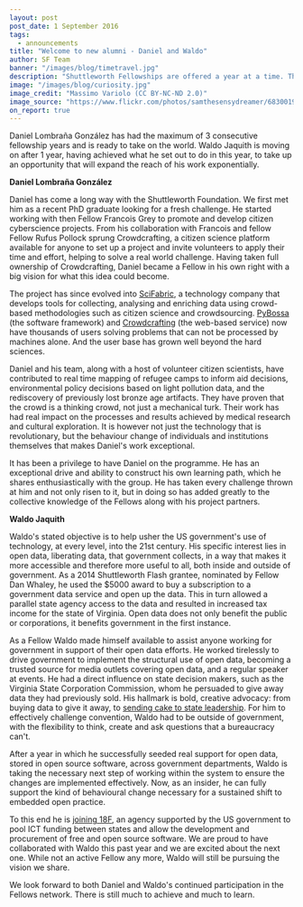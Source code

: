 ```yaml
---
layout: post
post_date: 1 September 2016
tags:
  - announcements
title: "Welcome to new alumni - Daniel and Waldo"
author: SF Team
banner: "/images/blog/timetravel.jpg"
description: "Shuttleworth Fellowships are offered a year at a time. This provides both the Fellow and the Foundation with a clear decision point on the future. In this most recent round, we have two Fellows joining our alumni network"
image: "/images/blog/curiosity.jpg"
image_credit: "Massimo Variolo (CC BY-NC-ND 2.0)"
image_source: "https://www.flickr.com/photos/samthesensydreamer/6830019312/"
on_report: true
---
```

Daniel Lombraña González has had the maximum of 3 consecutive fellowship years and is ready to take on the world. Waldo Jaquith is moving on after 1 year, having achieved what he set out to do in this year, to take up an opportunity that will expand the reach of his work exponentially.


__Daniel Lombraña González__

Daniel has come a long way with the Shuttleworth Foundation. We first met him as a recent PhD graduate looking for a fresh challenge. He started working with then Fellow Francois Grey to promote and develop citizen cyberscience projects. From his collaboration with Francois and fellow Fellow Rufus Pollock sprung Crowdcrafting, a citizen science platform available for anyone to set up a project and invite volunteers to apply their time and effort, helping to solve a real world challenge. Having taken full ownership of Crowdcrafting, Daniel became a Fellow in his own right with a big vision for what this idea could become.

The project has since evolved into [SciFabric](https://scifabric.com), a technology company that develops tools for collecting, analysing and enriching data using crowd-based methodologies such as citizen science and crowdsourcing.  [PyBossa](http://pybossa.com) (the software framework) and [Crowdcrafting](https://crowdcrafting.org/) (the web-based service) now have thousands of users solving problems that can not be processed by machines alone. And the user base has grown well beyond the hard sciences.

Daniel and his team, along with a host of volunteer citizen scientists, have contributed to real time mapping of refugee camps to inform aid decisions, environmental policy decisions based on light pollution data, and the rediscovery of previously lost bronze age artifacts. They have proven that the crowd is a thinking crowd, not just a mechanical turk. Their work has had real impact on the processes and results achieved by medical research and cultural exploration. It is however not just the technology that is revolutionary, but the behaviour change of individuals and institutions themselves that makes Daniel's work exceptional.

It has been a privilege to have Daniel on the programme. He has an exceptional drive and ability to construct his own learning path, which he shares enthusiastically with the group. He has taken every challenge thrown at him and not only risen to it, but in doing so has added greatly to the collective knowledge of the Fellows along with his project partners.


__Waldo Jaquith__


Waldo's stated objective is to help usher the US government's use of technology, at every level, into the 21st century. His specific interest lies in open data, liberating data, that government collects, in a way that makes it more accessible and therefore more useful to all, both inside and outside of government. As a 2014 Shuttleworth Flash grantee, nominated by Fellow Dan Whaley, he used the $5000 award to buy a subscription to a government data service and open up the data. This in turn allowed a parallel state agency access to the data and resulted in increased tax income for the state of Virginia. Open data does not only benefit the public or corporations, it benefits government in the first instance.

As a Fellow Waldo made himself available to assist anyone working for government in support of their open data efforts. He worked tirelessly to drive government to implement the structural use of open data, becoming a trusted source for media outlets covering open data, and a regular speaker at events. He had a direct influence on state decision makers, such as the Virginia State Corporation Commission, whom he persuaded to give away data they had previously sold. His hallmark is bold, creative advocacy: from buying data to give it away, to [sending cake to state leadership](https://blog.opencorporates.com/2016/08/01/24-months-3000-1-cake-how-virginias-company-data-was-opened-up/). For him to effectively challenge convention, Waldo had to be outside of government, with the flexibility to think, create and ask questions that a bureaucracy can't.

After a year in which he successfully seeded real support for open data, stored in open source software, across government departments, Waldo is taking the necessary next step of working within the system to ensure the changes are implemented effectively. Now, as an insider, he can fully support the kind of behavioural change necessary for a sustained shift to embedded open practice.

To this end he is [joining 18F](http://www.govtech.com/people/Open-Data-Leader-Waldo-Jaquith-Heads-to-18F.html), an agency supported by the US government to pool ICT funding between states and allow the development and procurement of free and open source software. We are proud to have collaborated with Waldo this past year and we are excited about the next one. While not an active Fellow any more, Waldo will still be pursuing the vision we share.

We look forward to both Daniel and Waldo's continued participation in the Fellows network. There is still much to achieve and much to learn.
